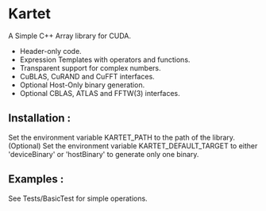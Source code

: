 # Kartet

A Simple C++ Array library for CUDA.

* Header-only code.
* Expression Templates with operators and functions.
* Transparent support for complex numbers.
* CuBLAS, CuRAND and CuFFT interfaces.
* Optional Host-Only binary generation.
* Optional CBLAS, ATLAS and FFTW(3) interfaces.

## Installation :
  Set the environment variable KARTET_PATH
to the path of the library.
  (Optional) Set the environment variable
KARTET_DEFAULT_TARGET to either 'deviceBinary'
or 'hostBinary' to generate only one binary.

## Examples :
  See Tests/BasicTest for simple operations.

